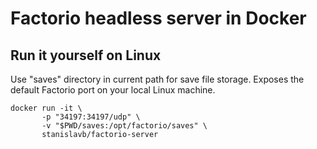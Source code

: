 # Factorio headless server in Docker

## Run it yourself on Linux
Use "saves" directory in current path for save file storage. Exposes the default Factorio port on your local Linux machine.

    docker run -it \
           -p "34197:34197/udp" \
           -v "$PWD/saves:/opt/factorio/saves" \
           stanislavb/factorio-server
